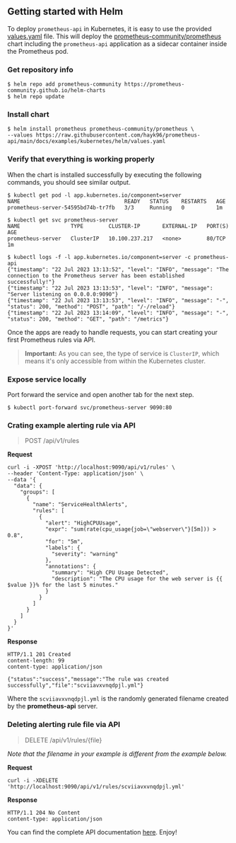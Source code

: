 ## Getting started with Helm

To deploy `prometheus-api` in Kubernetes, it is easy to use the provided [values.yaml](./values.yaml) file. This will 
deploy the [prometheus-community/prometheus](https://github.com/prometheus-community/helm-charts/tree/main/charts/prometheus)
chart including the `prometheus-api` application as a sidecar container inside the Prometheus pod.

### Get repository info
```shell
$ helm repo add prometheus-community https://prometheus-community.github.io/helm-charts
$ helm repo update
```

### Install chart
```shell
$ helm install prometheus prometheus-community/prometheus \
--values https://raw.githubusercontent.com/hayk96/prometheus-api/main/docs/examples/kubernetes/helm/values.yaml
```

### Verify that everything is working properly
When the chart is installed successfully by executing the following commands, you should see similar output.
```shell
$ kubectl get pod -l app.kubernetes.io/component=server
NAME                                 READY   STATUS    RESTARTS   AGE
prometheus-server-54595bd74b-tr7fb   3/3     Running   0          1m

$ kubectl get svc prometheus-server
NAME                TYPE        CLUSTER-IP       EXTERNAL-IP   PORT(S)   AGE
prometheus-server   ClusterIP   10.100.237.217   <none>        80/TCP    1m

$ kubectl logs -f -l app.kubernetes.io/component=server -c prometheus-api
{"timestamp": "22 Jul 2023 13:13:52", "level": "INFO", "message": "The connection to the Prometheus server has been established successfully!"}
{"timestamp": "22 Jul 2023 13:13:53", "level": "INFO", "message": "Server listening on 0.0.0.0:9090"}
{"timestamp": "22 Jul 2023 13:13:53", "level": "INFO", "message": "-", "status": 200, "method": "POST", "path": "/-/reload"}
{"timestamp": "22 Jul 2023 13:14:09", "level": "INFO", "message": "-", "status": 200, "method": "GET", "path": "/metrics"}
```
Once the apps are ready to handle requests, you can start creating your first Prometheus rules via API.
> **Important:** As you can see, the type of service is `ClusterIP`, which means it's only accessible from within the 
Kubernetes cluster.

### Expose service locally
Port forward the service and open another tab for the next step.
````shell
$ kubectl port-forward svc/prometheus-server 9090:80
````

### Crating example alerting rule via API
> POST /api/v1/rules

**Request**
```shell
curl -i -XPOST 'http://localhost:9090/api/v1/rules' \
--header 'Content-Type: application/json' \
--data '{
  "data": {
    "groups": [
      {
        "name": "ServiceHealthAlerts",
        "rules": [
          {
            "alert": "HighCPUUsage",
            "expr": "sum(rate(cpu_usage{job=\"webserver\"}[5m])) > 0.8",
            "for": "5m",
            "labels": {
              "severity": "warning"
            },
            "annotations": {
              "summary": "High CPU Usage Detected",
              "description": "The CPU usage for the web server is {{ $value }}% for the last 5 minutes."
            }
          }
        ]
      }
    ]
  }
}'
```

**Response**
```
HTTP/1.1 201 Created
content-length: 99
content-type: application/json

{"status":"success","message":"The rule was created successfully","file":"scviiavxvnqdpjl.yml"}
```
Where the `scviiavxvnqdpjl.yml` is the randomly generated filename created by the **prometheus-api** server.

### Deleting alerting rule file via API
> DELETE /api/v1/rules/{file}

_Note that the filename in your example is different from the example below._

**Request**
```shell
curl -i -XDELETE 'http://localhost:9090/api/v1/rules/scviiavxvnqdpjl.yml'
```
**Response**
```
HTTP/1.1 204 No Content
content-type: application/json
```
You can find the complete API documentation [here](../../../rest-api). Enjoy!